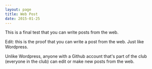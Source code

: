 ```yaml
---
layout: page
title: Web Post
date: 2015-01-25
---
```

This is a final test that you can write posts from the web.

Edit: this is the proof that you can write a post from the web. Just like Wordpress.

Unlike Wordpress, anyone with a Github account that's part of the club (everyone in the club) can edit or make new posts from the web.
